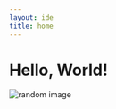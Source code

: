 ```yaml
---
layout: ide
title: home
---
```


# Hello, World!

<img id="home-carousel" alt="random image" style="max-width: 80%; height: auto;">

<script>
  const n = 13; 
  const rand = Math.floor(Math.random() * n) + 1;
  document.getElementById("home-carousel").src = `/assets/img/home-carousel/${rand}.jpg`;
</script>